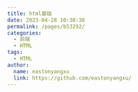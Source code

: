 ```yaml
---
title: html基础
date: 2023-04-28 10:38:38
permalink: /pages/b53292/
categories:
  - 前端
  - HTML
tags:
  - HTML
author:
  name: eastonyangxu
  link: https://github.com/eastonyangxu/
---
```

